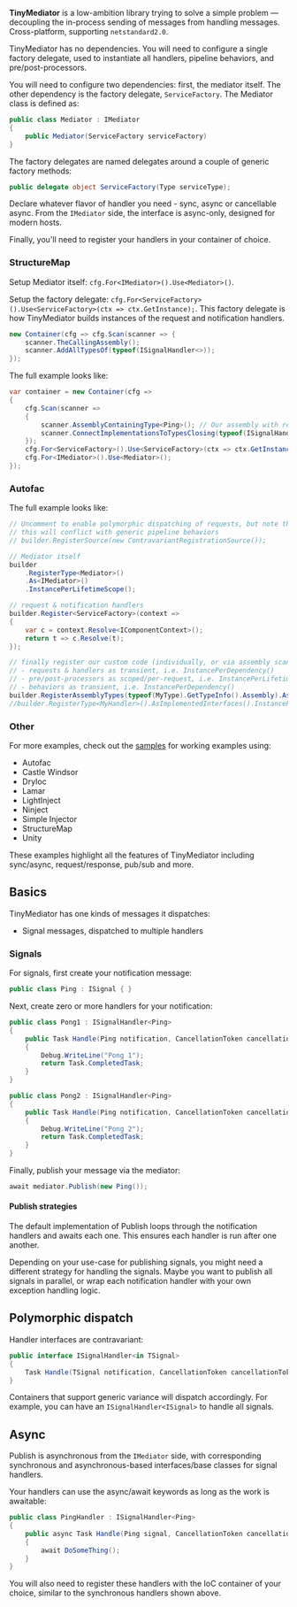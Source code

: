 **TinyMediator** is a low-ambition library trying to solve a simple problem — decoupling the in-process sending of messages from handling messages. Cross-platform, supporting `netstandard2.0`.

TinyMediator has no dependencies. You will need to configure a single factory delegate, used to instantiate all handlers, pipeline behaviors, and pre/post-processors.

You will need to configure two dependencies: first, the mediator itself. The other dependency is the factory delegate, `ServiceFactory`. The Mediator class is defined as:

```csharp
public class Mediator : IMediator
{
    public Mediator(ServiceFactory serviceFactory)
}
```

The factory delegates are named delegates around a couple of generic factory methods:

```csharp
public delegate object ServiceFactory(Type serviceType);
```

Declare whatever flavor of handler you need - sync, async or cancellable async. From the `IMediator` side, the interface is async-only, designed for modern hosts.

Finally, you'll need to register your handlers in your container of choice.



### StructureMap

Setup Mediator itself:
`cfg.For<IMediator>().Use<Mediator>()`. 

Setup the factory delegate:
`cfg.For<ServiceFactory>().Use<ServiceFactory>(ctx => ctx.GetInstance);`. This factory delegate is how TinyMediator builds instances of the request and notification handlers.

```csharp
new Container(cfg => cfg.Scan(scanner => {
    scanner.TheCallingAssembly();
    scanner.AddAllTypesOf(typeof(ISignalHandler<>));
});
```

The full example looks like:
```csharp
var container = new Container(cfg =>
{
    cfg.Scan(scanner =>
    {
        scanner.AssemblyContainingType<Ping>(); // Our assembly with requests & handlers
        scanner.ConnectImplementationsToTypesClosing(typeof(ISignalHandler<>));
    });
    cfg.For<ServiceFactory>().Use<ServiceFactory>(ctx => ctx.GetInstance);
    cfg.For<IMediator>().Use<Mediator>();
});
```

### Autofac

The full example looks like:
```csharp
// Uncomment to enable polymorphic dispatching of requests, but note that
// this will conflict with generic pipeline behaviors
// builder.RegisterSource(new ContravariantRegistrationSource());

// Mediator itself
builder
    .RegisterType<Mediator>()
    .As<IMediator>()
    .InstancePerLifetimeScope();

// request & notification handlers
builder.Register<ServiceFactory>(context =>
{
    var c = context.Resolve<IComponentContext>();
    return t => c.Resolve(t);
});

// finally register our custom code (individually, or via assembly scanning)
// - requests & handlers as transient, i.e. InstancePerDependency()
// - pre/post-processors as scoped/per-request, i.e. InstancePerLifetimeScope()
// - behaviors as transient, i.e. InstancePerDependency()
builder.RegisterAssemblyTypes(typeof(MyType).GetTypeInfo().Assembly).AsImplementedInterfaces(); // via assembly scan
//builder.RegisterType<MyHandler>().AsImplementedInterfaces().InstancePerDependency();          // or individually
```

### Other

For more examples, check out the [samples](https://github.com/jbogard/TinyMediator/tree/master/samples) for working examples using:
* Autofac
* Castle Windsor
* DryIoc
* Lamar
* LightInject
* Ninject
* Simple Injector
* StructureMap
* Unity

These examples highlight all the features of TinyMediator including sync/async, request/response, pub/sub and more.

## Basics

TinyMediator has one kinds of messages it dispatches:
* Signal messages, dispatched to multiple handlers

### Signals

For signals, first create your notification message:

```csharp
public class Ping : ISignal { }
```

Next, create zero or more handlers for your notification:

```csharp
public class Pong1 : ISignalHandler<Ping>
{
    public Task Handle(Ping notification, CancellationToken cancellationToken)
    {
        Debug.WriteLine("Pong 1");
        return Task.CompletedTask;
    }
}

public class Pong2 : ISignalHandler<Ping>
{
    public Task Handle(Ping notification, CancellationToken cancellationToken)
    {
        Debug.WriteLine("Pong 2");
        return Task.CompletedTask;
    }
}
```

Finally, publish your message via the mediator:

```csharp
await mediator.Publish(new Ping());
```

#### Publish strategies

The default implementation of Publish loops through the notification handlers and awaits each one. This ensures each handler is run after one another.

Depending on your use-case for publishing signals, you might need a different strategy for handling the signals. Maybe you want to publish all signals in parallel, or wrap each notification handler with your own exception handling logic.

## Polymorphic dispatch

Handler interfaces are contravariant:

```csharp
public interface ISignalHandler<in TSignal>
{
    Task Handle(TSignal notification, CancellationToken cancellationToken);
}
```

Containers that support generic variance will dispatch accordingly. For example, you can have an `ISignalHandler<ISignal>` to handle all signals.

## Async
Publish is asynchronous from the `IMediator` side, with corresponding synchronous and asynchronous-based interfaces/base classes for signal handlers.

Your handlers can use the async/await keywords as long as the work is awaitable:

```csharp
public class PingHandler : ISignalHandler<Ping>
{
    public async Task Handle(Ping signal, CancellationToken cancellationToken)
    {
        await DoSomeThing(); 
    }
}
```
You will also need to register these handlers with the IoC container of your choice, similar to the synchronous handlers shown above.
